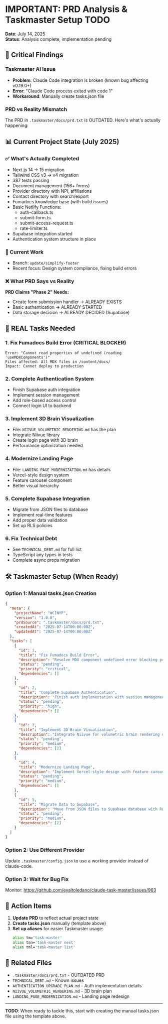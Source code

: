 # IMPORTANT: PRD Analysis & Taskmaster Setup TODO

**Date**: July 14, 2025  
**Status**: Analysis complete, implementation pending

## 🚨 Critical Findings

### Taskmaster AI Issue
- **Problem**: Claude Code integration is broken (known bug affecting v0.19.0+)
- **Error**: "Claude Code process exited with code 1"
- **Workaround**: Manually create tasks.json file

### PRD vs Reality Mismatch
The PRD in `.taskmaster/docs/prd.txt` is OUTDATED. Here's what's actually happening:

## 📊 Current Project State (July 2025)

### ✅ What's Actually Completed
- Next.js 14 → 15 migration
- Tailwind CSS v3 → v4 migration  
- 387 tests passing
- Document management (156+ forms)
- Provider directory with NPI, affiliations
- Contact directory with search/export
- Fumadocs knowledge base (with build issues)
- Basic Netlify Functions:
  - auth-callback.ts
  - submit-form.ts
  - submit-access-request.ts
  - rate-limiter.ts
- Supabase integration started
- Authentication system structure in place

### 🔄 Current Work
- Branch: `update/simplify-footer`
- Recent focus: Design system compliance, fixing build errors

### ❌ What PRD Says vs Reality

**PRD Claims "Phase 2" Needs:**
- Create form submission handler → ALREADY EXISTS
- Basic authentication → ALREADY STARTED
- Data storage decision → ALREADY DECIDED (Supabase)

## 🎯 REAL Tasks Needed

### 1. **Fix Fumadocs Build Error** (CRITICAL BLOCKER)
```
Error: "Cannot read properties of undefined (reading 'useMDXComponents')"
Files affected: All MDX files in /content/docs/
Impact: Cannot deploy to production
```

### 2. **Complete Authentication System**
- Finish Supabase auth integration
- Implement session management  
- Add role-based access control
- Connect login UI to backend

### 3. **Implement 3D Brain Visualization**
- File: `NIIVUE_VOLUMETRIC_RENDERING.md` has the plan
- Integrate Niivue library
- Create login page with 3D brain
- Performance optimization needed

### 4. **Modernize Landing Page**
- File: `LANDING_PAGE_MODERNIZATION.md` has details
- Vercel-style design system
- Feature carousel component
- Better visual hierarchy

### 5. **Complete Supabase Integration**
- Migrate from JSON files to database
- Implement real-time features
- Add proper data validation
- Set up RLS policies

### 6. **Fix Technical Debt**
- See `TECHNICAL_DEBT.md` for full list
- TypeScript any types in tests
- Complete async props migration

## 🛠️ Taskmaster Setup (When Ready)

### Option 1: Manual tasks.json Creation
```json
{
  "meta": {
    "projectName": "WCINYP",
    "version": "1.0.0",
    "prdSource": ".taskmaster/docs/prd.txt",
    "createdAt": "2025-07-14T00:00:00Z",
    "updatedAt": "2025-07-14T00:00:00Z"
  },
  "tasks": [
    {
      "id": 1,
      "title": "Fix Fumadocs Build Error",
      "description": "Resolve MDX component undefined error blocking production builds",
      "status": "pending",
      "priority": "critical",
      "dependencies": []
    },
    {
      "id": 2,
      "title": "Complete Supabase Authentication",
      "description": "Finish auth implementation with session management and RBAC",
      "status": "pending",
      "priority": "high",
      "dependencies": []
    },
    {
      "id": 3,
      "title": "Implement 3D Brain Visualization",
      "description": "Integrate Niivue for volumetric brain rendering on login page",
      "status": "pending",
      "priority": "medium",
      "dependencies": [2]
    },
    {
      "id": 4,
      "title": "Modernize Landing Page",
      "description": "Implement Vercel-style design with feature carousel",
      "status": "pending",
      "priority": "medium",
      "dependencies": []
    },
    {
      "id": 5,
      "title": "Migrate Data to Supabase",
      "description": "Move from JSON files to Supabase database with RLS",
      "status": "pending",
      "priority": "medium",
      "dependencies": [2]
    }
  ]
}
```

### Option 2: Use Different Provider
Update `.taskmaster/config.json` to use a working provider instead of claude-code.

### Option 3: Wait for Bug Fix
Monitor: https://github.com/eyaltoledano/claude-task-master/issues/963

## 📝 Action Items

1. **Update PRD** to reflect actual project state
2. **Create tasks.json** manually (template above)
3. **Set up aliases** for easier Taskmaster usage:
   ```bash
   alias tm='task-master'
   alias tmn='task-master next'
   alias tml='task-master list'
   ```

## 🔗 Related Files
- `.taskmaster/docs/prd.txt` - OUTDATED PRD
- `TECHNICAL_DEBT.md` - Known issues
- `AUTHENTICATION_UPGRADE_PLAN.md` - Auth implementation details
- `NIIVUE_VOLUMETRIC_RENDERING.md` - 3D brain plan
- `LANDING_PAGE_MODERNIZATION.md` - Landing page redesign

---

**TODO**: When ready to tackle this, start with creating the manual tasks.json file using the template above.